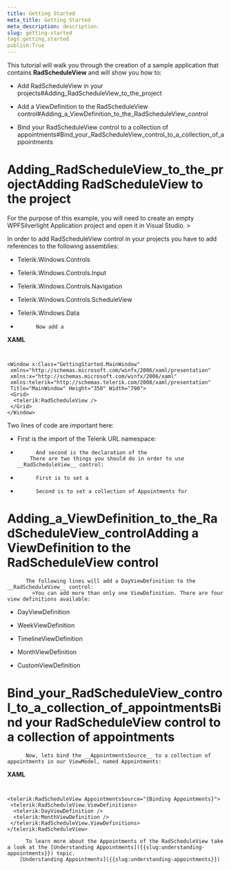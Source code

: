 ```yaml
---
title: Getting Started
meta_title: Getting Started
meta_description: description.
slug: getting-started
tags:getting,started
publish:True
---
```



This tutorial will walk you through the creation of a sample application that contains __RadScheduleView__ and will show you how to:
      

* Add RadScheduleView in your projects#Adding_RadScheduleView_to_the_project

* Add a ViewDefinition to the RadScheduleView control#Adding_a_ViewDefinition_to_the_RadScheduleView_control

* Bind your RadScheduleView control to a collection of appointments#Bind_your_RadScheduleView_control_to_a_collection_of_appointments



# Adding_RadScheduleView_to_the_projectAdding RadScheduleView to the project

For the purpose of this example, you will need to create an empty WPFSilverlight Application project and open it in Visual Studio.	>

In order to add RadScheduleView control in your projects you have to add references to the following assemblies:

* Telerik.Windows.Controls

* Telerik.Windows.Controls.Input

* Telerik.Windows.Controls.Navigation 

* Telerik.Windows.Controls.ScheduleView

* Telerik.Windows.Data

* 
            Now add a 


 __XAML__
    

```XAML


<Window x:Class="GettingStarted.MainWindow"         
 xmlns="http://schemas.microsoft.com/winfx/2006/xaml/presentation"         
 xmlns:x="http://schemas.microsoft.com/winfx/2006/xaml"         
 xmlns:telerik="http://schemas.telerik.com/2008/xaml/presentation"         
 Title="MainWindow" Height="350" Width="790">     
 <Grid>           
  <telerik:RadScheduleView />     
 </Grid>
</Window>

```

Two lines of code are important here:

* First is the import of the Telerik URL namespace:
          

* 
            And second is the declaration of the 
          There are two things you should do in order to use __RadScheduleView__ control:
        

* 
            First is to set a 

* 
            Second is to set a collection of Appointments for 

# Adding_a_ViewDefinition_to_the_RadScheduleView_controlAdding a ViewDefinition to the RadScheduleView control
          The following lines will add a DayViewDefinition to the __RadScheduleView__ control:
        	>You can add more than only one ViewDefinition. There are four view definitions available:

* DayViewDefinition

* WeekViewDefinition

* TimelineViewDefinition

* MonthViewDefinition

* CustomViewDefinition

# Bind_your_RadScheduleView_control_to_a_collection_of_appointmentsBind your RadScheduleView control to a collection of appointments
          Now, lets bind the __AppointmentsSource__ to a collection of appointments in our ViewModel, named Appointments:
        


 __XAML__
    

```XAML


<telerik:RadScheduleView AppointmentsSource="{Binding Appointments}">             
 <telerik:RadScheduleView.ViewDefinitions>                  
  <telerik:DayViewDefinition />                  
  <telerik:MonthViewDefinition />             
 </telerik:RadScheduleView.ViewDefinitions>
</telerik:RadScheduleView>

```


          To learn more about the Appointments of the RadScheduleView take a look at the [Understanding Appointments]({{slug:understanding-appointments}}) topic.
        [Understanding Appointments]({{slug:understanding-appointments}})
